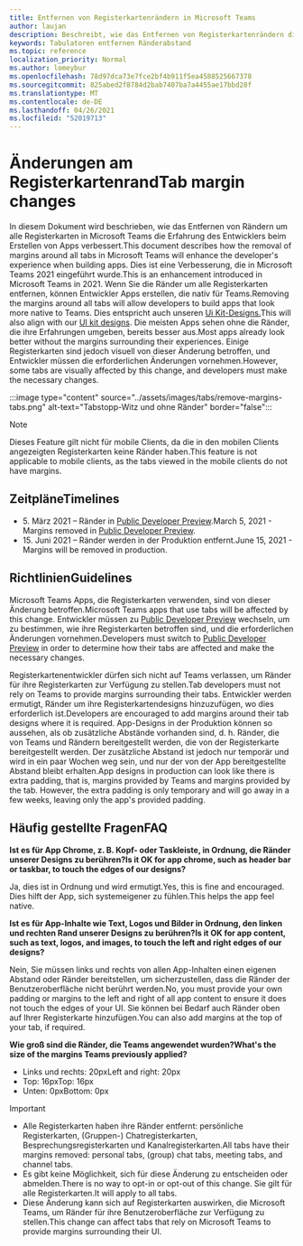 ```yaml
---
title: Entfernen von Registerkartenrändern in Microsoft Teams
author: laujan
description: Beschreibt, wie das Entfernen von Registerkartenrändern die Erfahrung von Entwicklern verbessert.
keywords: Tabulatoren entfernen Ränderabstand
ms.topic: reference
localization_priority: Normal
ms.author: lomeybur
ms.openlocfilehash: 78d97dca73e7fce2bf4b911f5ea4588525667378
ms.sourcegitcommit: 825abed2f8784d2bab7407ba7a4455ae17bbd28f
ms.translationtype: MT
ms.contentlocale: de-DE
ms.lasthandoff: 04/26/2021
ms.locfileid: "52019713"
---
```

# <a name="tab-margin-changes"></a><span data-ttu-id="5c8a2-104">Änderungen am Registerkartenrand</span><span class="sxs-lookup"><span data-stu-id="5c8a2-104">Tab margin changes</span></span>

<span data-ttu-id="5c8a2-105">In diesem Dokument wird beschrieben, wie das Entfernen von Rändern um alle Registerkarten in Microsoft Teams die Erfahrung des Entwicklers beim Erstellen von Apps verbessert.</span><span class="sxs-lookup"><span data-stu-id="5c8a2-105">This document describes how the removal of margins around all tabs in Microsoft Teams will enhance the developer's experience when building apps.</span></span> <span data-ttu-id="5c8a2-106">Dies ist eine Verbesserung, die in Microsoft Teams 2021 eingeführt wurde.</span><span class="sxs-lookup"><span data-stu-id="5c8a2-106">This is an enhancement introduced in Microsoft Teams in 2021.</span></span>
<span data-ttu-id="5c8a2-107">Wenn Sie die Ränder um alle Registerkarten entfernen, können Entwickler Apps erstellen, die nativ für Teams.</span><span class="sxs-lookup"><span data-stu-id="5c8a2-107">Removing the margins around all tabs will allow developers to build apps that look more native to Teams.</span></span> <span data-ttu-id="5c8a2-108">Dies entspricht auch unseren [Ui Kit-Designs.](~/tabs/design/tabs.md)</span><span class="sxs-lookup"><span data-stu-id="5c8a2-108">This will also align with our [UI kit designs](~/tabs/design/tabs.md).</span></span> <span data-ttu-id="5c8a2-109">Die meisten Apps sehen ohne die Ränder, die ihre Erfahrungen umgeben, bereits besser aus.</span><span class="sxs-lookup"><span data-stu-id="5c8a2-109">Most apps already look better without the margins surrounding their experiences.</span></span> <span data-ttu-id="5c8a2-110">Einige Registerkarten sind jedoch visuell von dieser Änderung betroffen, und Entwickler müssen die erforderlichen Änderungen vornehmen.</span><span class="sxs-lookup"><span data-stu-id="5c8a2-110">However, some tabs are visually affected by this change, and developers must make the necessary changes.</span></span>

:::image type="content" source="../assets/images/tabs/remove-margins-tabs.png" alt-text="Tabstopp-Witz und ohne Ränder" border="false":::

> [!NOTE]
> <span data-ttu-id="5c8a2-112">Dieses Feature gilt nicht für mobile Clients, da die in den mobilen Clients angezeigten Registerkarten keine Ränder haben.</span><span class="sxs-lookup"><span data-stu-id="5c8a2-112">This feature is not applicable to mobile clients, as the tabs viewed in the mobile clients do not have margins.</span></span> 

## <a name="timelines"></a><span data-ttu-id="5c8a2-113">Zeitpläne</span><span class="sxs-lookup"><span data-stu-id="5c8a2-113">Timelines</span></span>

* <span data-ttu-id="5c8a2-114">5. März 2021 – Ränder in [Public Developer Preview](~/resources/dev-preview/developer-preview-intro.md).</span><span class="sxs-lookup"><span data-stu-id="5c8a2-114">March 5, 2021 - Margins removed in [Public Developer Preview](~/resources/dev-preview/developer-preview-intro.md).</span></span>
* <span data-ttu-id="5c8a2-115">15. Juni 2021 – Ränder werden in der Produktion entfernt.</span><span class="sxs-lookup"><span data-stu-id="5c8a2-115">June 15, 2021 - Margins will be removed in production.</span></span>

## <a name="guidelines"></a><span data-ttu-id="5c8a2-116">Richtlinien</span><span class="sxs-lookup"><span data-stu-id="5c8a2-116">Guidelines</span></span>

<span data-ttu-id="5c8a2-117">Microsoft Teams Apps, die Registerkarten verwenden, sind von dieser Änderung betroffen.</span><span class="sxs-lookup"><span data-stu-id="5c8a2-117">Microsoft Teams apps that use tabs will be affected by this change.</span></span> <span data-ttu-id="5c8a2-118">Entwickler müssen zu [Public Developer Preview](~/resources/dev-preview/developer-preview-intro.md) wechseln, um zu bestimmen, wie ihre Registerkarten betroffen sind, und die erforderlichen Änderungen vornehmen.</span><span class="sxs-lookup"><span data-stu-id="5c8a2-118">Developers must switch to [Public Developer Preview](~/resources/dev-preview/developer-preview-intro.md) in order to determine how their tabs are affected and make the necessary changes.</span></span>

<span data-ttu-id="5c8a2-119">Registerkartenentwickler dürfen sich nicht auf Teams verlassen, um Ränder für ihre Registerkarten zur Verfügung zu stellen.</span><span class="sxs-lookup"><span data-stu-id="5c8a2-119">Tab developers must not rely on Teams to provide margins surrounding their tabs.</span></span> <span data-ttu-id="5c8a2-120">Entwickler werden ermutigt, Ränder um ihre Registerkartendesigns hinzuzufügen, wo dies erforderlich ist.</span><span class="sxs-lookup"><span data-stu-id="5c8a2-120">Developers are encouraged to add margins around their tab designs where it is required.</span></span> <span data-ttu-id="5c8a2-121">App-Designs in der Produktion können so aussehen, als ob zusätzliche Abstände vorhanden sind, d. h. Ränder, die von Teams und Rändern bereitgestellt werden, die von der Registerkarte bereitgestellt werden. Der zusätzliche Abstand ist jedoch nur temporär und wird in ein paar Wochen weg sein, und nur der von der App bereitgestellte Abstand bleibt erhalten.</span><span class="sxs-lookup"><span data-stu-id="5c8a2-121">App designs in production can look like there is extra padding, that is, margins provided by Teams and margins provided by the tab. However, the extra padding is only temporary and will go away in a few weeks, leaving only the app's provided padding.</span></span>

## <a name="faq"></a><span data-ttu-id="5c8a2-122">Häufig gestellte Fragen</span><span class="sxs-lookup"><span data-stu-id="5c8a2-122">FAQ</span></span>

<span data-ttu-id="5c8a2-123">**Ist es für App Chrome, z. B. Kopf- oder Taskleiste, in Ordnung, die Ränder unserer Designs zu berühren?**</span><span class="sxs-lookup"><span data-stu-id="5c8a2-123">**Is it OK for app chrome, such as header bar or taskbar, to touch the edges of our designs?**</span></span>

<span data-ttu-id="5c8a2-124">Ja, dies ist in Ordnung und wird ermutigt.</span><span class="sxs-lookup"><span data-stu-id="5c8a2-124">Yes, this is fine and encouraged.</span></span> <span data-ttu-id="5c8a2-125">Dies hilft der App, sich systemeigener zu fühlen.</span><span class="sxs-lookup"><span data-stu-id="5c8a2-125">This helps the app feel native.</span></span>

<span data-ttu-id="5c8a2-126">**Ist es für App-Inhalte wie Text, Logos und Bilder in Ordnung, den linken und rechten Rand unserer Designs zu berühren?**</span><span class="sxs-lookup"><span data-stu-id="5c8a2-126">**Is it OK for app content, such as text, logos, and images, to touch the left and right edges of our designs?**</span></span>

<span data-ttu-id="5c8a2-127">Nein, Sie müssen links und rechts von allen App-Inhalten einen eigenen Abstand oder Ränder bereitstellen, um sicherzustellen, dass die Ränder der Benutzeroberfläche nicht berührt werden.</span><span class="sxs-lookup"><span data-stu-id="5c8a2-127">No, you must provide your own padding or margins to the left and right of all app content to ensure it does not touch the edges of your UI.</span></span> <span data-ttu-id="5c8a2-128">Sie können bei Bedarf auch Ränder oben auf Ihrer Registerkarte hinzufügen.</span><span class="sxs-lookup"><span data-stu-id="5c8a2-128">You can also add margins at the top of your tab, if required.</span></span>

<span data-ttu-id="5c8a2-129">**Wie groß sind die Ränder, die Teams angewendet wurden?**</span><span class="sxs-lookup"><span data-stu-id="5c8a2-129">**What's the size of the margins Teams previously applied?**</span></span>

* <span data-ttu-id="5c8a2-130">Links und rechts: 20px</span><span class="sxs-lookup"><span data-stu-id="5c8a2-130">Left and right: 20px</span></span>
* <span data-ttu-id="5c8a2-131">Top: 16px</span><span class="sxs-lookup"><span data-stu-id="5c8a2-131">Top: 16px</span></span>
* <span data-ttu-id="5c8a2-132">Unten: 0px</span><span class="sxs-lookup"><span data-stu-id="5c8a2-132">Bottom: 0px</span></span>

> [!IMPORTANT]
> * <span data-ttu-id="5c8a2-133">Alle Registerkarten haben ihre Ränder entfernt: persönliche Registerkarten, (Gruppen-) Chatregisterkarten, Besprechungsregisterkarten und Kanalregisterkarten.</span><span class="sxs-lookup"><span data-stu-id="5c8a2-133">All tabs have their margins removed: personal tabs, (group) chat tabs, meeting tabs, and channel tabs.</span></span>
> * <span data-ttu-id="5c8a2-134">Es gibt keine Möglichkeit, sich für diese Änderung zu entscheiden oder abmelden.</span><span class="sxs-lookup"><span data-stu-id="5c8a2-134">There is no way to opt-in or opt-out of this change.</span></span> <span data-ttu-id="5c8a2-135">Sie gilt für alle Registerkarten.</span><span class="sxs-lookup"><span data-stu-id="5c8a2-135">It will apply to all tabs.</span></span>
> * <span data-ttu-id="5c8a2-136">Diese Änderung kann sich auf Registerkarten auswirken, die Microsoft Teams, um Ränder für ihre Benutzeroberfläche zur Verfügung zu stellen.</span><span class="sxs-lookup"><span data-stu-id="5c8a2-136">This change can affect tabs that rely on Microsoft Teams to provide margins surrounding their UI.</span></span>
